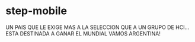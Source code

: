 # step-mobile

UN PAIS QUE LE EXIGE MAS A LA SELECCION QUE A UN GRUPO DE HCI...
ESTA DESTINADA A GANAR EL MUNDIAL VAMOS ARGENTINA!
